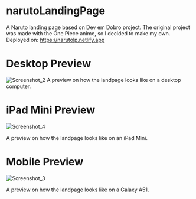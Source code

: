 # narutoLandingPage
A Naruto landing page based on Dev em Dobro project. The original project was made with the One Piece anime, so I decided to make my own.
Deployed on: https://narutolp.netlify.app

# Desktop Preview
![Screenshot_2](https://github.com/guivictorfs/narutoLandingPage/assets/44769744/1af304a2-c66a-4a5a-9521-9e2f7011a420)
A preview on how the landpage looks like on a desktop computer.

# iPad Mini Preview
![Screenshot_4](https://github.com/guivictorfs/narutoLandingPage/assets/44769744/6cdb4c73-bb48-4461-b788-0a46e468caea)

A preview on how the landpage looks like on an iPad Mini.

# Mobile Preview
![Screenshot_3](https://github.com/guivictorfs/narutoLandingPage/assets/44769744/941e0433-5d67-4b6f-ab28-7d08b0ba635e)

A preview on how the landpage looks like on a Galaxy A51.
